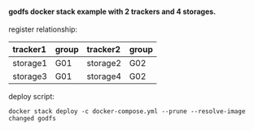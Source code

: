 #### godfs docker stack example with 2 trackers and 4 storages.

register relationship:

|tracker1|group|tracker2|group|
|:---|:---|:---|:---|
|storage1|G01|storage2|G02|
|storage3|G01|storage4|G02|


deploy script:
```shell
docker stack deploy -c docker-compose.yml --prune --resolve-image changed godfs
```




